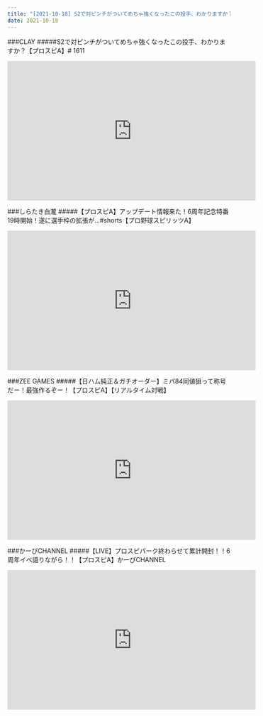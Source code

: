 ```yaml
---
title: "[2021-10-18] S2で対ピンチがついてめちゃ強くなったこの投手、わかりますか？【プロスピA】# 1611 他"
date: 2021-10-18
---
```

###CLAY
#####S2で対ピンチがついてめちゃ強くなったこの投手、わかりますか？【プロスピA】# 1611
<iframe width="560" height="315" src="https://www.youtube.com/embed/7aXAmMhGhSE" frameborder="0" allow="accelerometer; autoplay; clipboard-write; encrypted-media; gyroscope; picture-in-picture" allowfullscreen></iframe>

###しらたき白瀧
#####【プロスピA】アップデート情報来た！6周年記念特番19時開始！遂に選手枠の拡張が…#shorts【プロ野球スピリッツA】
<iframe width="560" height="315" src="https://www.youtube.com/embed/77viT_4h2wg" frameborder="0" allow="accelerometer; autoplay; clipboard-write; encrypted-media; gyroscope; picture-in-picture" allowfullscreen></iframe>

###ZEE GAMES
#####【日ハム純正＆ガチオーダー】ミパ84同値狙って称号だー！最強作るぞー！【プロスピA】【リアルタイム対戦】
<iframe width="560" height="315" src="https://www.youtube.com/embed/FjMUiRle5pk" frameborder="0" allow="accelerometer; autoplay; clipboard-write; encrypted-media; gyroscope; picture-in-picture" allowfullscreen></iframe>

###かーぴCHANNEL
#####【LIVE】プロスピパーク終わらせて累計開封！！6周年イベ語りながら！！【プロスピA】かーぴCHANNEL
<iframe width="560" height="315" src="https://www.youtube.com/embed/m9ohdoKD7pg" frameborder="0" allow="accelerometer; autoplay; clipboard-write; encrypted-media; gyroscope; picture-in-picture" allowfullscreen></iframe>

